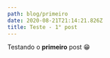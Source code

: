 ```yaml
---
path: blog/primeiro
date: 2020-08-21T21:14:21.826Z
title: Teste - 1° post
---
```

Testando o **primeiro** post 😁
